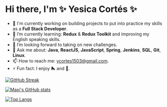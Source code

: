 # Hi there, I'm ✨ Yesica Cortés ✨

- 🔭 I'm currently working on building projects to put into practice my skills as a <b>Full Stack Developer</b>.
- 🌱 I’m currently learning: <b>Redux</b> & <b>Redux Toolkit</b> and improving my English speaking skills.
- 💪 I’m looking forward to taking on new challenges.
- 💬 Ask me about: <b>Java</b>, <b>ReactJS</b>, <b>JavaScript</b>, <b>Spring</b>, <b>Jenkins</b>, <b>SQL</b>, <b>Git</b>, <b>Linux</b>.
- 📫 How to reach me: [ycortes1503@gmail.com](mailto:ycortes1503@gmail.com).
- ⚡ Fun fact: I enjoy 🛼 and 📖.

[![GitHub Streak](http://github-readme-streak-stats.herokuapp.com?user=ycortes1503&theme=tokyonight&hide_border=true&date_format=M%20j%5B%2C%20Y%5D)](https://git.io/streak-stats)

[![Maxi's GitHub stats](https://github-readme-stats.vercel.app/api?username=ycortes1503&hide=issues,prs&count_private=true&show_icons=true&theme=tokyonight&hide_border=true)](https://github.com/maxiovelar/github-readme-stats)

[![Top Langs](https://github-readme-stats.vercel.app/api/top-langs/?username=ycortes1503&layout=compact&theme=tokyonight&hide_border=true)](https://github.com/maxiovelar/github-readme-stats)
